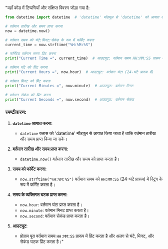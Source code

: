 "यहाँ कोड में टिप्पणियाँ और संक्षिप्त विवरण जोड़ा गया है:

```python
from datetime import datetime  # 'datetime' मॉड्यूल से 'datetime' को आयात करना

# वर्तमान तारीख और समय प्राप्त करना
now = datetime.now()

# वर्तमान समय को घंटे:मिनट:सेकंड के रूप में फॉर्मेट करना
current_time = now.strftime("%H:%M:%S")

# फॉर्मेटेड वर्तमान समय प्रिंट करना
print("Current Time =", current_time)  # आउटपुट: वर्तमान समय HH:MM:SS प्रारूप में

# वर्तमान घंटे को प्रिंट करना
print("Current Hours =", now.hour)  # आउटपुट: वर्तमान घंटा (24-घंटे प्रारूप में)

# वर्तमान मिनट को प्रिंट करना
print("Current Minutes =", now.minute)  # आउटपुट: वर्तमान मिनट

# वर्तमान सेकंड को प्रिंट करना
print("Current Seconds =", now.second)  # आउटपुट: वर्तमान सेकंड
```

### स्पष्टीकरण:

1. **`datetime` आयात करना**:
   - `datetime` क्लास को 'datetime' मॉड्यूल से आयात किया जाता है ताकि वर्तमान तारीख और समय प्राप्त किया जा सके।

2. **वर्तमान तारीख और समय प्राप्त करना**:
   - `datetime.now()` वर्तमान तारीख और समय को प्राप्त करता है।

3. **समय को फॉर्मेट करना**:
   - `now.strftime("%H:%M:%S")` वर्तमान समय को `HH:MM:SS` (24-घंटे प्रारूप) में स्ट्रिंग के रूप में फॉर्मेट करता है।

4. **समय के व्यक्तिगत घटक प्राप्त करना**:
   - `now.hour`: वर्तमान घंटा प्राप्त करता है।
   - `now.minute`: वर्तमान मिनट प्राप्त करता है।
   - `now.second`: वर्तमान सेकंड प्राप्त करता है।

5. **आउटपुट**:
   - प्रोग्राम पूरा वर्तमान समय `HH:MM:SS` प्रारूप में प्रिंट करता है और अलग से घंटे, मिनट, और सेकंड घटक प्रिंट करता है।"
